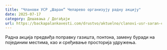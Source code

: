 ```yaml
---
title: "Чланови УСР „Шаран“ Челарево организују радну акцију"
date: 2025-07-17
category: Дешавања / Догађаји
url: https://backapalankavesti.com/drustvo/aktuelno/clanovi-usr-saran-celarevo-organizuju-radnu-akciju/
---
```


Радна акција предвиђа поправку газишта, понтона, замену буради на појединим местима, као и сређивање просторија удружења.

